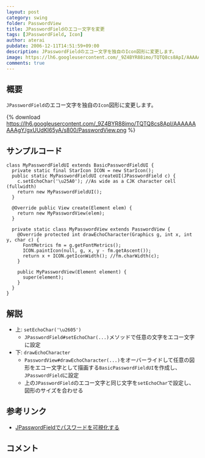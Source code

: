 ```yaml
---
layout: post
category: swing
folder: PasswordView
title: JPasswordFieldのエコー文字を変更
tags: [JPasswordField, Icon]
author: aterai
pubdate: 2006-12-11T14:51:59+09:00
description: JPasswordFieldのエコー文字を独自のIcon図形に変更します。
image: https://lh6.googleusercontent.com/_9Z4BYR88imo/TQTQ8cs8ApI/AAAAAAAAAgY/gxUUdKI65yA/s800/PasswordView.png
comments: true
---
```

## 概要
`JPasswordField`のエコー文字を独自の`Icon`図形に変更します。

{% download https://lh6.googleusercontent.com/_9Z4BYR88imo/TQTQ8cs8ApI/AAAAAAAAAgY/gxUUdKI65yA/s800/PasswordView.png %}

## サンプルコード
<pre class="prettyprint"><code>class MyPasswordFieldUI extends BasicPasswordFieldUI {
  private static final StarIcon ICON = new StarIcon();
  public static MyPasswordFieldUI createUI(JPasswordField c) {
    c.setEchoChar('\u25A0'); //As wide as a CJK character cell (fullwidth)
    return new MyPasswordFieldUI();
  }

  @Override public View create(Element elem) {
    return new MyPasswordView(elem);
  }

  private static class MyPasswordView extends PasswordView {
    @Override protected int drawEchoCharacter(Graphics g, int x, int y, char c) {
      FontMetrics fm = g.getFontMetrics();
      ICON.paintIcon(null, g, x, y - fm.getAscent());
      return x + ICON.getIconWidth(); //fm.charWidth(c);
    }

    public MyPasswordView(Element element) {
      super(element);
    }
  }
}
</code></pre>

## 解説
- 上: `setEchoChar('\u2605')`
    - `JPasswordField#setEchoChar(...)`メソッドで任意の文字をエコー文字に設定
- 下: `drawEchoCharacter`
    - `PasswordView#drawEchoCharacter(...)`をオーバーライドして任意の図形をエコー文字として描画する`BasicPasswordFieldUI`を作成し、`JPasswordField`に設定
    - 上の`JPasswordField`のエコー文字と同じ文字を`setEchoChar`で設定し、図形のサイズを合わせる

<!-- dummy comment line for breaking list -->

## 参考リンク
- [JPasswordFieldでパスワードを可視化する](https://ateraimemo.com/Swing/ShowHidePasswordField.html)

<!-- dummy comment line for breaking list -->

## コメント
